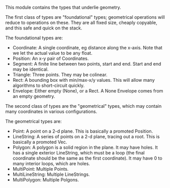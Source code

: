 This module contains the types that underlie geometry.

The first class of types are "foundational" types; geometrical operations will
reduce to operations on these.  They are all fixed size, cheaply copyable,
and this safe and quick on the stack.

The foundational types are:
  * Coordinate: A single coordinate, eg distance along the x-axis.  Note that we
    let the actual value to be any float.
  * Position: An x-y pair of Coordinates.  
  * Segment: A finite line between two points, start and end.  Start and end may
    be identical.
  * Triangle: Three points.  They may be colinear.
  * Rect: A bounding box with min/max-x/y values.  This will allow many
    algorithms to short-circuit quickly.
  * Envelope: Either empty (None), or a Rect. A None Envelope comes from an
    empty geometry.

The second class of types are the "geometrical" types, which may contain many
coordinates in various configurations.

The geometrical types are:
  * Point: A point on a 2-d plane.  This is basically a promoted Position.
  * LineString: A series of points on a 2-d plane, tracing out a root.  This
    is basically a promoted Vec<Position>.
  * Polygon: A polygon is a solid region in the plane.  It may have holes.  It
    has a single exterior LineString, which must be a loop (the final coordinate
    should be the same as the first coordinate).  It may have 0 to many interior
    loops, which are holes.
  * MultiPoint: Multiple Points.
  * MultiLineString: Multiple LineStrings.
  * MultiPolygon: Multiple Polgons.
